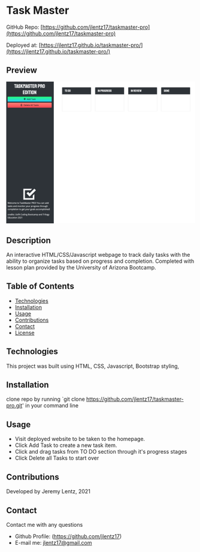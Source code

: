 # Task Master

GitHub Repo: [https://github.com/jlentz17/taskmaster-pro](https://github.com/jlentz17/taskmaster-pro) <br>

Deployed at: [https://jlentz17.github.io/taskmaster-pro/](https://jlentz17.github.io/taskmaster-pro/) <br>

## Preview

![image](preview.png)
## Description
An interactive HTML/CSS/Javascript webpage to track daily tasks with the ability to organize tasks based on progress and completion.  Completed with lesson plan provided by the University of Arizona Bootcamp.

## Table of Contents
- [Technologies](#Technologies)
- [Installation](#Installation)
- [Usage](#usage)
- [Contributions](#Contributions)
- [Contact](#Contact)
- [License](#license)

## Technologies
This project was built using HTML, CSS, Javascript, Bootstrap styling,

## Installation
clone repo by running `git clone https://github.com/jlentz17/taskmaster-pro.git' in your command line


## Usage
- Visit deployed website to be taken to the homepage.
- Click Add Task to create a new task item.
- Click and drag tasks from TO DO section through it's progress stages
- Click Delete all Tasks to start over

## Contributions
Developed by Jeremy Lentz, 2021

## Contact
Contact me with any questions
- Github Profile: (https://github.com/jlentz17)
- E-mail me: jlentz17@gmail.com
